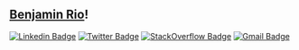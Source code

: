 ## [Benjamin Rio](https://github.com/benjamrio/)!
[![Linkedin Badge](https://img.shields.io/badge/LinkedIn-0077B5?style=for-the-badge&logo=linkedin&logoColor=white)](https://www.linkedin.com/in/benjamin-rio-3884b5166/)
[![Twitter Badge](https://img.shields.io/badge/Twitter-1DA1F2?style=for-the-badge&logo=twitter&logoColor=white)](https://twitter.com/KeyzTheDev)
[![StackOverflow Badge](https://img.shields.io/badge/Stack_Overflow-FE7A16?style=for-the-badge&logo=stack-overflow&logoColor=white)](https://stackoverflow.com/users/15190888/benjamin-rio)
[![Gmail Badge](https://img.shields.io/badge/Gmail-D14836?style=for-the-badge&logo=gmail&logoColor=white)](mailto:benjamin.rio.dev@gmail.com)
